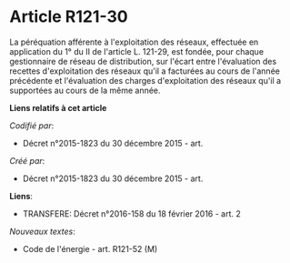 # Article R121-30

La péréquation afférente à l'exploitation des réseaux, effectuée en application du 1° du II de l'article L. 121-29, est
fondée, pour chaque gestionnaire de réseau de distribution, sur l'écart entre l'évaluation des recettes d'exploitation des
réseaux qu'il a facturées au cours de l'année précédente et l'évaluation des charges d'exploitation des réseaux qu'il a
supportées au cours de la même année.

**Liens relatifs à cet article**

_Codifié par_:

  - Décret n°2015-1823 du 30 décembre 2015 - art.

_Créé par_:

  - Décret n°2015-1823 du 30 décembre 2015 - art.

**Liens**:

  - TRANSFERE: Décret n°2016-158 du 18 février 2016 - art. 2

_Nouveaux textes_:

  - Code de l'énergie - art. R121-52 (M)
